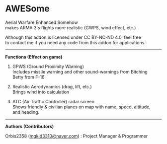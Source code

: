 # AWESome  
Aerial Warfare Enhanced Somehow  
makes ARMA 3's flights more realistic (GWPS, wind effect, etc.)  

Although this addon is licensed under CC BY-NC-ND 4.0, feel free  
to contact me if you need any code from this addon for applications.  

----

**Functions (Effect on game)**  

1. GPWS (Ground Proximity Warning)  
Includes missile warning and other sound-warnings from Bitching  
Betty from F-16  

2. Realistic Aerodynamics (drag, lift, etc.)  
Brings wind into calculation  

3. ATC (Air Traffic Controller) radar screen  
Shows friendly & civilian planes on map with name, speed, altitude,  
and heading.  

----

**Authors (Contributors)**  

Orbis2358 (mgkid3310@naver.com) : Project Manager & Programmer  

